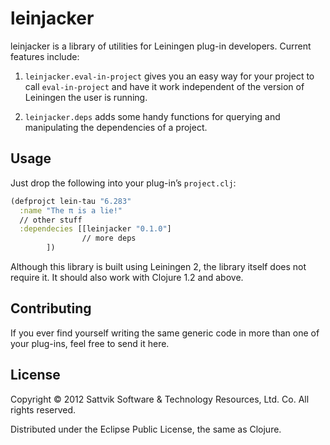 # leinjacker

leinjacker is a library of utilities for Leiningen plug-in developers.  Current features include:

1. `leinjacker.eval-in-project` gives you an easy way for your project to call `eval-in-project` and have it work independent of the version of Leiningen the user is running.

2. `leinjacker.deps` adds some handy functions for querying and manipulating the dependencies of a project.

## Usage

Just drop the following into your plug-in’s `project.clj`:

````clojure
(defprojct lein-tau "6.283"
  :name "The π is a lie!"
  // other stuff
  :dependecies [[leinjacker "0.1.0"]
                // more deps
		])
````

Although this library is built using Leiningen 2, the library itself does not require it.  It should also work with Clojure 1.2 and above.

## Contributing

If you ever find yourself writing the same generic code in more than one of your plug-ins, feel free to send it here.

## License

Copyright © 2012 Sattvik Software & Technology Resources, Ltd. Co.
All rights reserved.

Distributed under the Eclipse Public License, the same as Clojure.
